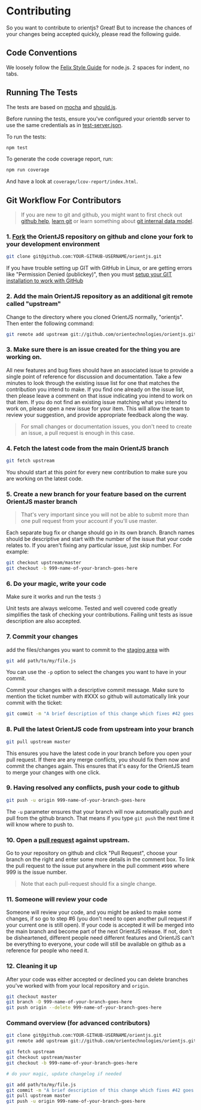 # Contributing

So you want to contribute to orientjs? Great! But to increase the chances of your changes being accepted quickly, please read the following guide.

## Code Conventions

We loosely follow the [Felix Style Guide](https://github.com/felixge/node-style-guide) for node.js. 2 spaces for indent, no tabs.

## Running The Tests

The tests are based on [mocha](http://visionmedia.github.io/mocha/) and [should.js](https://github.com/visionmedia/should.js/).

Before running the tests, ensure you've configured your orientdb server to use the same credentials as in [test-server.json](./test/test-server.json).

To run the tests:

```sh
npm test
```

To generate the code coverage report, run:

```sh
npm run coverage
```

And have a look at `coverage/lcov-report/index.html`.



## Git Workflow For Contributors

> If you are new to git and github, you might want to first check out [github help](http://help.github.com/), [learn git](http://gitref.org/) or learn something about [git internal data model](http://nfarina.com/post/9868516270/git-is-simpler).



### 1. [Fork](http://help.github.com/fork-a-repo/) the OrientJS repository on github and clone your fork to your development environment

```sh
git clone git@github.com:YOUR-GITHUB-USERNAME/orientjs.git
```

If you have trouble setting up GIT with GitHub in Linux, or are getting errors like "Permission Denied (publickey)", then you must [setup your GIT installation to work with GitHub](http://help.github.com/linux-set-up-git/)

### 2. Add the main OrientJS repository as an additional git remote called "upstream"
Change to the directory where you cloned OrientJS normally, "orientjs". Then enter the following command:

```sh
git remote add upstream git://github.com/orientechnologies/orientjs.git
```


### 3. Make sure there is an issue created for the thing you are working on.

All new features and bug fixes should have an associated issue to provide a single point of reference for discussion and documentation. Take a few minutes to look through the existing issue list for one that matches the contribution you intend to make. If you find one already on the issue list, then please leave a comment on that issue indicating you intend to work on that item. If you do not find an existing issue matching what you intend to work on, please open a new issue for your item. This will allow the team to review your suggestion, and provide appropriate feedback along the way.

> For small changes or documentation issues, you don't need to create an issue, a pull request is enough in this case.

### 4. Fetch the latest code from the main OrientJS branch

```sh
git fetch upstream
```

You should start at this point for every new contribution to make sure you are working on the latest code.

### 5. Create a new branch for your feature based on the current OrientJS master branch

> That's very important since you will not be able to submit more than one pull request from your account if you'll use master.

Each separate bug fix or change should go in its own branch. Branch names should be descriptive and start with the number of the issue that your code relates to. If you aren't fixing any particular issue, just skip number. For example:

```sh
git checkout upstream/master
git checkout -b 999-name-of-your-branch-goes-here
```

### 6. Do your magic, write your code
Make sure it works and run the tests :)

Unit tests are always welcome. Tested and well covered code greatly simplifies the task of checking your contributions. Failing unit tests as issue description are also accepted.

### 7. Commit your changes

add the files/changes you want to commit to the [staging area](http://gitref.org/basic/#add) with

```sh
git add path/to/my/file.js
```

You can use the <code>-p</code> option to select the changes you want to have in your commit.

Commit your changes with a descriptive commit message. Make sure to mention the ticket number with #XXX so github will automatically link your commit with the ticket:

```sh
git commit -m "A brief description of this change which fixes #42 goes here"
```

### 8. Pull the latest OrientJS code from upstream into your branch

```sh
git pull upstream master
```

This ensures you have the latest code in your branch before you open your pull request. If there are any merge conflicts, you should fix them now and commit the changes again. This ensures that it's easy for the OrientJS team to merge your changes with one click.

### 9. Having resolved any conflicts, push your code to github

```sh
git push -u origin 999-name-of-your-branch-goes-here
```

The `-u` parameter ensures that your branch will now automatically push and pull from the github branch. That means if you type `git push` the next time it will know where to push to.

### 10. Open a [pull request](http://help.github.com/send-pull-requests/) against upstream.
Go to your repository on github and click "Pull Request", choose your branch on the right and enter some more details in the comment box. To link the pull request to the issue put anywhere in the pull comment `#999` where 999 is the issue number.

> Note that each pull-request should fix a single change.

### 11. Someone will review your code
Someone will review your code, and you might be asked to make some changes, if so go to step #6 (you don't need to open another pull request if your current one is still open). If your code is accepted it will be merged into the main branch and become part of the next OrientJS release. If not, don't be disheartened, different people need different features and OrientJS can't be everything to everyone, your code will still be available on github as a reference for people who need it.

### 12. Cleaning it up

After your code was either accepted or declined you can delete branches you've worked with from your local repository and `origin`.

```sh
git checkout master
git branch -D 999-name-of-your-branch-goes-here
git push origin --delete 999-name-of-your-branch-goes-here
```

### Command overview (for advanced contributors)

```sh
git clone git@github.com:YOUR-GITHUB-USERNAME/orientjs.git
git remote add upstream git://github.com/orientechnologies/orientjs.git

git fetch upstream
git checkout upstream/master
git checkout -b 999-name-of-your-branch-goes-here

# do your magic, update changelog if needed

git add path/to/my/file.js
git commit -m "A brief description of this change which fixes #42 goes here"
git pull upstream master
git push -u origin 999-name-of-your-branch-goes-here
```

